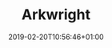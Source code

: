 ---
title: "Arkwright"
description: ""
date: 2019-02-20T10:56:46+01:00
draft: false
weight: "4"
logo: "/images/customers/arkwright.png"
---